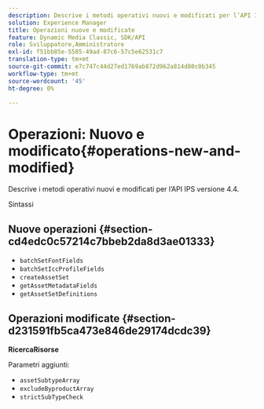 ```yaml
---
description: Descrive i metodi operativi nuovi e modificati per l’API IPS versione 4.4.
solution: Experience Manager
title: Operazioni nuove e modificate
feature: Dynamic Media Classic, SDK/API
role: Sviluppatore,Amministratore
exl-id: f51bb85e-5585-49ad-87c6-57c5e62531c7
translation-type: tm+mt
source-git-commit: e7c747c44d27ed1769ab872d962a814d80c0b345
workflow-type: tm+mt
source-wordcount: '45'
ht-degree: 0%

---
```


# Operazioni: Nuovo e modificato{#operations-new-and-modified}

Descrive i metodi operativi nuovi e modificati per l’API IPS versione 4.4.

Sintassi

## Nuove operazioni {#section-cd4edc0c57214c7bbeb2da8d3ae01333}

* `batchSetFontFields`
* `batchSetIccProfileFields`
* `createAssetSet`
* `getAssetMetadataFields`
* `getAssetSetDefinitions`

## Operazioni modificate {#section-d231591fb5ca473e846de29174dcdc39}

**RicercaRisorse**

Parametri aggiunti:

* `assetSubtypeArray`
* `excludeByproductArray`
* `strictSubTypeCheck`
